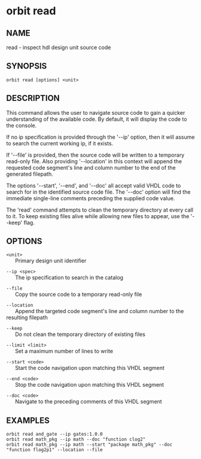 # __orbit read__

## __NAME__

read - inspect hdl design unit source code

## __SYNOPSIS__

```
orbit read [options] <unit>
```

## __DESCRIPTION__

This command allows the user to navigate source code to gain a quicker
understanding of the available code. By default, it will display the code to the
console.

If no ip specification is provided through the '--ip' option, then it will
assume to search the current working ip, if it exists.

If '--file' is provided, then the source code will be written to a temporary
read-only file. Also providing '--location' in this context will append the
requested code segment's line and column number to the end of the generated
filepath.

The options '--start', '--end', and '--doc' all accept valid VHDL code to
search for in the identified source code file. The '--doc' option will find the
immediate single-line comments preceding the supplied code value.

The 'read' command attempts to clean the temporary directory at every call to
it. To keep existing files alive while allowing new files to appear, use the
'--keep' flag.

## __OPTIONS__

`<unit>`  
      Primary design unit identifier

`--ip <spec>`  
      The ip specification to search in the catalog

`--file`  
      Copy the source code to a temporary read-only file

`--location`  
      Append the targeted code segment's line and column number to the resulting filepath 

`--keep`  
      Do not clean the temporary directory of existing files

`--limit <limit>`  
      Set a maximum number of lines to write

`--start <code>`  
      Start the code navigation upon matching this VHDL segment

`--end <code>`  
      Stop the code navigation upon matching this VHDL segment

`--doc <code>`  
      Navigate to the preceding comments of this VHDL segment

## __EXAMPLES__

```
orbit read and_gate --ip gates:1.0.0
orbit read math_pkg --ip math --doc "function clog2"
orbit read math_pkg --ip math --start "package math_pkg" --doc "function flog2p1" --location --file
```

